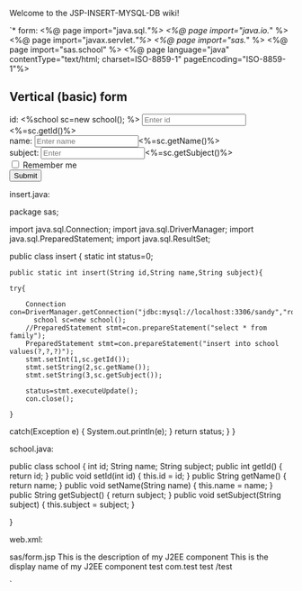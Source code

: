 Welcome to the JSP-INSERT-MYSQL-DB wiki!

`* form:
<%@ page import="java.sql.*"%>
<%@ page import="java.io.*" %>
<%@ page import="javax.servlet.*"%>
<%@ page import="sas.*" %>
<%@ page import="sas.school" %>
<%@ page language="java" contentType="text/html; charset=ISO-8859-1"
    pageEncoding="ISO-8859-1"%>
<!DOCTYPE html PUBLIC "-//W3C//DTD HTML 4.01 Transitional//EN" "http://www.w3.org/TR/html4/loose.dtd">
<html>
<head>
<meta http-equiv="Content-Type" content="text/html; charset=ISO-8859-1">
 <meta name="viewport" content="width=device-width, initial-scale=1">
  <link rel="stylesheet" href="https://maxcdn.bootstrapcdn.com/bootstrap/3.3.7/css/bootstrap.min.css">
  <script src="https://ajax.googleapis.com/ajax/libs/jquery/3.2.1/jquery.min.js"></script>
  <script src="https://maxcdn.bootstrapcdn.com/bootstrap/3.3.7/js/bootstrap.min.js"></script>
<title>Insert title here</title>
</head>
<body>

<div class="container">
  <h2>Vertical (basic) form</h2>
  <form action="/insert.java" method="GET">
    <div class="form-group">
      <label for="id">id:</label>
      <%school sc=new school(); %>
      <input type="text" class="form-control" id="id" placeholder="Enter id" name="id"><%=sc.getId()%>
    </div>
    <div class="form-group">
      <label for="pwd">name:</label>
      <input type="text" class="form-control" id="pwd" placeholder="Enter name" name="pwd"><%=sc.getName()%>
    </div>
    <div class="form-group">
      <label for="pwd">subject:</label>
      <input type="text" class="form-control" id="subject" placeholder="Enter "subject"" name="subject"><%=sc.getSubject()%>
    </div>
    <div class="checkbox">
      <label><input type="checkbox" name="remember"> Remember me</label>
    </div>
    <button type="submit" onclick="NewFile.jsp" class="btn btn-default">Submit</button>
  </form>
</div>
</body>
</html>



insert.java:

package sas;

import java.sql.Connection;
import java.sql.DriverManager;
import java.sql.PreparedStatement;
import java.sql.ResultSet;

public class insert {
	static int status=0;
	  
	public static int insert(String id,String name,String subject){
	
	try{
		  
		Connection con=DriverManager.getConnection("jdbc:mysql://localhost:3306/sandy","root","sandy");
		  school sc=new school();
		//PreparedStatement stmt=con.prepareStatement("select * from family"); 
		PreparedStatement stmt=con.prepareStatement("insert into school values(?,?,?)");
		stmt.setInt(1,sc.getId());
		stmt.setString(2,sc.getName());
		stmt.setString(3,sc.getSubject());
		
		status=stmt.executeUpdate();
		con.close();
		
	}
		
catch(Exception e)
{ 
	System.out.println(e);
}
	return status;
}
}


school.java:


public class school {
	int id;
	String name;
	String subject;
	public int getId() {
		return id;
	}
	public void setId(int id) {
		this.id = id;
	}
	public String getName() {
		return name;
	}
	public void setName(String name) {
		this.name = name;
	}
	public String getSubject() {
		return subject;
	}
	public void setSubject(String subject) {
		this.subject = subject;
	}
	

}




web.xml:

<?xml version="1.0" encoding="UTF-8"?>
<web-app version="2.5" 
	xmlns="http://java.sun.com/xml/ns/javaee" 
	xmlns:xsi="http://www.w3.org/2001/XMLSchema-instance" 
	xsi:schemaLocation="http://java.sun.com/xml/ns/javaee 
	http://java.sun.com/xml/ns/javaee/web-app_2_5.xsd">
	
   <welcome-file-list>
    <welcome-file>sas/form.jsp</welcome-file>
  </welcome-file-list>
  
  
   <servlet>
    <description>This is the description of my J2EE component</description>
    <display-name>This is the display name of my J2EE component</display-name>
    <servlet-name>test</servlet-name>
    <servlet-class>com.test</servlet-class>
  </servlet>
  <servlet-mapping>
    <servlet-name>test</servlet-name>
    <url-pattern>/test</url-pattern>
  </servlet-mapping>
  
  
  
</web-app>`

